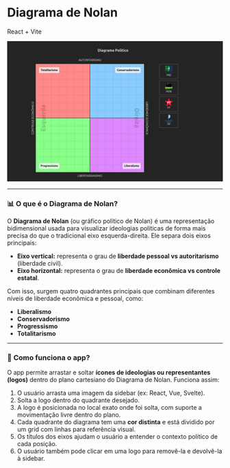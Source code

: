 # Diagrama de Nolan

React + Vite

<img src="/screenshot/diagrama.png" />

---

### 📊 **O que é o Diagrama de Nolan?**

O **Diagrama de Nolan** (ou gráfico político de Nolan) é uma representação bidimensional usada para visualizar ideologias políticas de forma mais precisa do que o tradicional eixo esquerda-direita. Ele separa dois eixos principais:

* **Eixo vertical:** representa o grau de **liberdade pessoal vs autoritarismo** (liberdade civil).
* **Eixo horizontal:** representa o grau de **liberdade econômica vs controle estatal**.

Com isso, surgem quatro quadrantes principais que combinam diferentes níveis de liberdade econômica e pessoal, como:

* **Liberalismo**
* **Conservadorismo**
* **Progressismo**
* **Totalitarismo**

---

### 🧩 **Como funciona o app?**

O app permite arrastar e soltar **ícones de ideologias ou representantes (logos)** dentro do plano cartesiano do Diagrama de Nolan. Funciona assim:

1. O usuário arrasta uma imagem da sidebar (ex: React, Vue, Svelte).
2. Solta a logo dentro do quadrante desejado.
3. A logo é posicionada no local exato onde foi solta, com suporte a movimentação livre dentro do plano.
4. Cada quadrante do diagrama tem uma **cor distinta** e está dividido por um grid com linhas para referência visual.
5. Os títulos dos eixos ajudam o usuário a entender o contexto político de cada posição.
6. O usuário também pode clicar em uma logo para removê-la e devolvê-la à sidebar.
